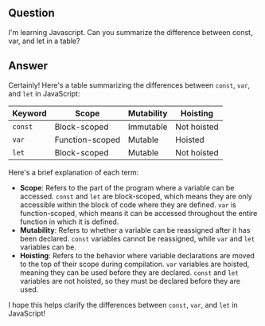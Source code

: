 ## Question

I'm learning Javascript.  Can you summarize the difference between const, var, and let in a table?

## Answer

Certainly! Here's a table summarizing the differences between `const`, `var`, and `let` in JavaScript:

| Keyword | Scope | Mutability | Hoisting |
| --- | --- | --- | --- |
| `const` | Block-scoped | Immutable | Not hoisted |
| `var` | Function-scoped | Mutable | Hoisted |
| `let` | Block-scoped | Mutable | Not hoisted |

Here's a brief explanation of each term:

- **Scope**: Refers to the part of the program where a variable can be accessed. `const` and `let` are block-scoped, which means they are only accessible within the block of code where they are defined. `var` is function-scoped, which means it can be accessed throughout the entire function in which it is defined.
- **Mutability**: Refers to whether a variable can be reassigned after it has been declared. `const` variables cannot be reassigned, while `var` and `let` variables can be.
- **Hoisting**: Refers to the behavior where variable declarations are moved to the top of their scope during compilation. `var` variables are hoisted, meaning they can be used before they are declared. `const` and `let` variables are not hoisted, so they must be declared before they are used.

I hope this helps clarify the differences between `const`, `var`, and `let` in JavaScript!
